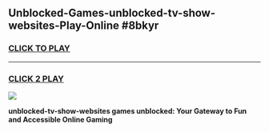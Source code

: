 
## Unblocked-Games-unblocked-tv-show-websites-Play-Online #8bkyr
<h3>
<a href="https://news.freeplayer.one?title=unblocked-tv-show-websites&ref=3">CLICK TO PLAY</a></h3>
<hr>

<h3>
<a href="https://news.freeplayer.one?title=unblocked-tv-show-websites&ref=3">CLICK 2 PLAY</a>
  
</h3>

<a href="https://news.freeplayer.one?title=unblocked-tv-show-websites&ref=3"><img src="https://clearcache.store/games.png"></a>


**unblocked-tv-show-websites games unblocked: Your Gateway to Fun and Accessible Online Gaming**
